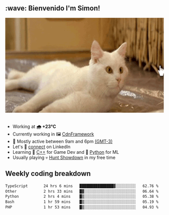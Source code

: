 <h2>:wave: <b>Bienvenido I'm Simon!&nbsp;</b></h2>

<section>
  <img src="./static/banner.gif" height=300 width=1000>
</section>

<br>

<ul>
  <li>
		<!--START_SECTION:weather-->
		Working at <b>🌧   +23°C</b>
		<!--END_SECTION:weather-->
  </li>
  <li>
    Currently working in 🖼️&nbsp;<a href=https://github.com/snapverse/cdn-framework target=_blank>CdnFramework</a>
  </li>
  <li>
    🚩 Mostly active between 9am and 6pm <a href=https://onlinealarmkur.com/world/es target=_blank>(GMT-3)</a>
  </li>
  <li>
    Let's 🔗&nbsp;<a href=https://www.linkedin.com/in/itsimmons target=_blank>connect</a> on LinkedIn
  </li>
  <li>
    Learning 👴&nbsp;<a href=https://images3.memedroid.com/images/UPLOADED755/65f2bce6734f6.webp target=_blank>C++</a> for Game Dev and 🐍&nbsp;<a href=https://qph.cf2.quoracdn.net/main-qimg-4472b6229cb75bf66ab531f3ebd4f975-lq target=_blank>Python</a> for ML
  </li>
  <li>
    Usually playing 💀&nbsp;<a href=https://www.huntshowdown.com target=_blank>Hunt Showdown</a> in my free time
  </li>
</ul>

<h2><b>Weekly coding breakdown </b></h2>

<!--START_SECTION:waka-->

```txt
TypeScript       24 hrs 6 mins   ███████████████▓░░░░░░░░░   62.76 %
Other            2 hrs 33 mins   █▓░░░░░░░░░░░░░░░░░░░░░░░   06.64 %
Python           2 hrs 4 mins    █▒░░░░░░░░░░░░░░░░░░░░░░░   05.38 %
Bash             1 hr 59 mins    █▒░░░░░░░░░░░░░░░░░░░░░░░   05.19 %
PHP              1 hr 53 mins    █▒░░░░░░░░░░░░░░░░░░░░░░░   04.93 %
```

<!--END_SECTION:waka-->

